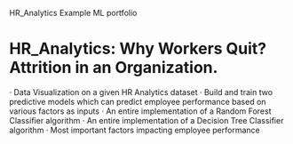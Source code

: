 HR_Analytics
Example ML portfolio
# HR_Analytics: Why Workers Quit? Attrition in an Organization.
· Data Visualization on a given HR Analytics dataset
· Build and train two predictive models which can predict employee performance based on various factors as inputs
· An entire implementation of a Random Forest Classifier algorithm
· An entire implementation of a Decision Tree Classifier algorithm
· Most important factors impacting employee performance
